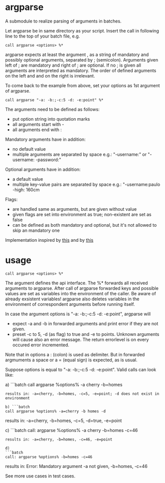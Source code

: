 # argparse

A submodule to realize parsing of arguments in batches.

Let argparse be in same directory as your script. Insert the call in following line to the top of your batch file, e.g.

```batch
call argparse <options> %*
```

argparse expects at least the argument <options>, as a string of mandatory and possibly optional arguments, separated by ; (semicolon). Arguments given left of ; are mandatory and right of ; are optional. If no ; is given all arguments are interpreted as mandatory. The order of defined arguments on the left and and on the right is irrelevant.

To come back to the example from above, set your options as 1st argument of argparse.
```batch
call argparse "-a: -b:;-c:5 -d: -e:point" %*
```

The arguments need to be defined as follows:
- put option string into quotation marks
- all arguments start with -
- all arguments end with :

Mandatory arguments have in addition:
- no default value
- multiple arguments are separated by space
e.g.: "-username:" or "-username: -password:"

Optional arguments have in addition:
- a default value
- multiple key-value pairs are separated by space
e.g.: "-username:paulo -high: 160cm

Flags:
- are handled same as arguments, but are given without value
- given flags are set into environment as true; non-existent are set as false
- can be defined as both mandatory and optional, but it's not allowed to skip an mandatory one


Implementation inspired by [this](https://stackoverflow.com/questions/3973824/windows-bat-file-optional-argument-parsing/8162578#8162578) and by [this](https://stackoverflow.com/questions/55523387/local-variable-and-return-value-of-function-in-windows-batch)


# usage

```batch
call argparse <options> %*
```

The argument <options> defines the api interface. The %* forwards
all received arguments to argparse. After call of argparse
forwarded keys and possible values are set as variables into the 
environment of the caller. Be aware of already exsistent variables!
argparse also deletes variables in the environment of correspondent
arguments before running itself.

In case the argument options is "-a: -b:;-c:5 -d: -e:point", argparse will
- expect -a and -b in forwarded arguments and print error if they are not given.
- preset -c to 5, -d (as flag) to true and -e to points.
Unknown arguments will cause also an error message. The return errorlevel
is on every occured error incremented.

Note that in options a : (colon) is used as delimiter.
But in forwarded argmuments a space or a = (equal sign)
is expected, as is usual.

Suppose options is equal to "-a: -b:;-c:5 -d: -e:point".
Valid calls can look like:

a) ```batch
call argparse %options% -a cherry -b=homes
```
results in: -a=cherry, -b=homes, -c=5, -e=point; -d does not exist in environment

b) ```batch
call argparse %options% -a=cherry -b homes -d
```
results in: -a=cherry, -b=homes, -c=5, -d=true, -e=point

c) ```batch
call: argparse %options% -a cherry -b=homes -c=46
```
results in: -a=cherry, -b=homes, -c=46, -e=point

d)
```batch
call: argparse %options% -b=homes -c=46
```
results in: Error: Mandatory argument -a not given, -b=homes, -c=46

See more use cases in test cases.
